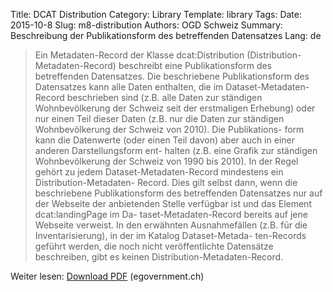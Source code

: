 Title: DCAT Distribution
Category: Library
Template: library
Tags:
Date: 2015-10-8
Slug: m8-distribution
Authors: OGD Schweiz
Summary: Beschreibung der Publikationsform des betreffenden Datensatzes
Lang: de

> Ein Metadaten-Record der Klasse dcat:Distribution (Distribution-Metadaten-Record) beschreibt eine
Publikationsform des betreffenden Datensatzes. Die beschriebene Publikationsform des Datensatzes
kann alle Daten enthalten, die im Dataset-Metadaten-Record beschrieben sind (z.B. alle Daten zur
ständigen Wohnbevölkerung der Schweiz seit der erstmaligen Erhebung) oder nur einen Teil dieser
Daten (z.B. nur die Daten zur ständigen Wohnbevölkerung der Schweiz von 2010). Die Publikations-
form kann die Datenwerte (oder einen Teil davon) aber auch in einer anderen Darstellungsform ent-
halten (z.B. eine Grafik zur ständigen Wohnbevölkerung der Schweiz von 1990 bis 2010).
In der Regel gehört zu jedem Dataset-Metadaten-Record mindestens ein Distribution-Metadaten-
Record. Dies gilt selbst dann, wenn die beschriebene Publikationsform des betreffenden Datensatzes
nur auf der Webseite der anbietenden Stelle verfügbar ist und das Element dcat:landingPage im Da-
taset-Metadaten-Record bereits auf jene Webseite verweist.
In den erwähnten Ausnahmefällen (z.B. für die Inventarisierung), in der im Katalog Dataset-Metada-
ten-Records geführt werden, die noch nicht veröffentlichte Datensätze beschreiben, gibt es keinen
Distribution-Metadaten-Record.

Weiter lesen: [Download PDF](http://www.egovernment.ch/umsetzung/00881/00883/01112/index.html?lang=de&download=NHzLpZeg7t,lnp6I0NTU042l2Z6ln1acy4Zn4Z2qZpnO2Yuq2Z6gpJCDdnt2fmym162epYbg2c_JjKbNoKSn6A--) (egovernment.ch)
